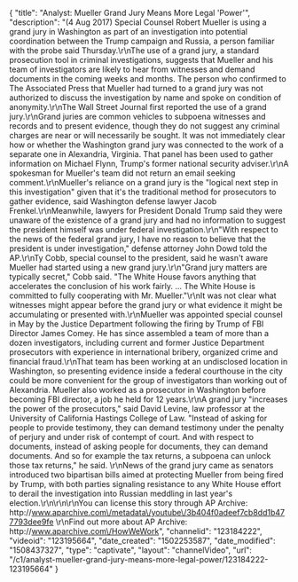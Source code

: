 {
    "title": "Analyst: Mueller Grand Jury Means More Legal 'Power'",
    "description": "(4 Aug 2017) Special Counsel Robert Mueller is using a grand jury in Washington as part of an investigation into potential coordination between the Trump campaign and Russia, a person familiar with the probe said Thursday.\r\nThe use of a grand jury, a standard prosecution tool in criminal investigations, suggests that Mueller and his team of investigators are likely to hear from witnesses and demand documents in the coming weeks and months. The person who confirmed to The Associated Press that Mueller had turned to a grand jury was not authorized to discuss the investigation by name and spoke on condition of anonymity.\r\nThe Wall Street Journal first reported the use of a grand jury.\r\nGrand juries are common vehicles to subpoena witnesses and records and to present evidence, though they do not suggest any criminal charges are near or will necessarily be sought. It was not immediately clear how or whether the Washington grand jury was connected to the work of a separate one in Alexandria, Virginia. That panel has been used to gather information on Michael Flynn, Trump's former national security adviser.\r\nA spokesman for Mueller's team did not return an email seeking comment.\r\nMueller's reliance on a grand jury is the \"logical next step in this investigation\" given that it's the traditional method for prosecutors to gather evidence, said Washington defense lawyer Jacob Frenkel.\r\nMeanwhile, lawyers for President Donald Trump said they were unaware of the existence of a grand jury and had no information to suggest the president himself was under federal investigation.\r\n\"With respect to the news of the federal grand jury, I have no reason to believe that the president is under investigation,\" defense attorney John Dowd told the AP.\r\nTy Cobb, special counsel to the president, said he wasn't aware Mueller had started using a new grand jury.\r\n\"Grand jury matters are typically secret,\" Cobb said. \"The White House favors anything that accelerates the conclusion of his work fairly. ... The White House is committed to fully cooperating with Mr. Mueller.\"\r\nIt was not clear what witnesses might appear before the grand jury or what evidence it might be accumulating or presented with.\r\nMueller was appointed special counsel in May by the Justice Department following the firing by Trump of FBI Director James Comey. He has since assembled a team of more than a dozen investigators, including current and former Justice Department prosecutors with experience in international bribery, organized crime and financial fraud.\r\nThat team has been working at an undisclosed location in Washington, so presenting evidence inside a federal courthouse in the city could be more convenient for the group of investigators than working out of Alexandria. Mueller also worked as a prosecutor in Washington before becoming FBI director, a job he held for 12 years.\r\nA grand jury \"increases the power of the prosecutors,\" said David Levine, law professor at the University of California Hastings College of Law. \"Instead of asking for people to provide testimony, they can demand testimony under the penalty of perjury and under risk of contempt of court. And with respect to documents, instead of asking people for documents, they can demand documents. And so for example the tax returns, a subpoena can unlock those tax returns,\" he said.  \r\nNews of the grand jury came as senators introduced two bipartisan bills aimed at protecting Mueller from being fired by Trump, with both parties signaling resistance to any White House effort to derail the investigation into Russian meddling in last year's election.\r\n\r\n\r\nYou can license this story through AP Archive: http:\/\/www.aparchive.com\/metadata\/youtube\/3b404f0adeef7cb8dd1b477793dee9fe \r\nFind out more about AP Archive: http:\/\/www.aparchive.com\/HowWeWork",
    "channelid": "123184222",
    "videoid": "123195664",
    "date_created": "1502253587",
    "date_modified": "1508437327",
    "type": "captivate",
    "layout": "channelVideo",
    "url": "\/c1\/analyst-mueller-grand-jury-means-more-legal-power\/123184222-123195664"
}